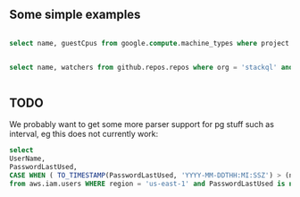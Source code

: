 

## Some simple examples

```sql

select name, guestCpus from google.compute.machine_types where project = 'stackql-demo' and zone = 'australia-southeast1-a';


select name, watchers from github.repos.repos where org = 'stackql' and watchers > 5;



```

## TODO

We probably want to get some more parser support for pg stuff such as interval, eg this does not currently work:

```sql
select 
UserName, 
PasswordLastUsed, 
CASE WHEN ( TO_TIMESTAMP(PasswordLastUsed, 'YYYY-MM-DDTHH:MI:SSZ') > (now() - interval '7 days' ) ) then true else false end as inactive
from aws.iam.users WHERE region = 'us-east-1' and PasswordLastUsed is not null;
```
